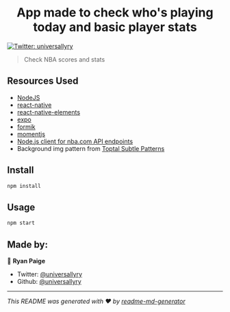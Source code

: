 <h1 align="center">App made to check who's playing today and basic player stats</h1>
<p>
  <a href="https://twitter.com/universallyry" target="_blank">
    <img alt="Twitter: universallyry" src="https://img.shields.io/twitter/follow/universallyry.svg?style=social" />
  </a>
</p>

> Check NBA scores and stats

## Resources Used

- [NodeJS](https://nodejs.org/en/download/)
- [react-native](https://reactnative.dev/)
- [react-native-elements](https://reactnativeelements.com/)
- [expo](https://expo.io/)
- [formik](https://formik.org/docs/guides/react-native)
- [momentjs](https://momentjs.com/)
- [Node.js client for nba.com API endpoints](https://github.com/bttmly/nba)
- Background img pattern from [Toptal Subtle Patterns](https://www.toptal.com/designers/subtlepatterns/)

## Install

```sh
npm install
```

## Usage

```sh
npm start
```

## Made by:

👤 **Ryan Paige**

- Twitter: [@universallyry](https://twitter.com/universallyry)
- Github: [@universallyry](https://github.com/universallyry)

---

_This README was generated with ❤️ by [readme-md-generator](https://github.com/kefranabg/readme-md-generator)_
